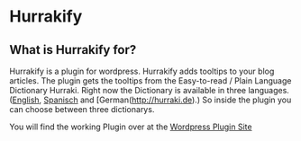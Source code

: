 # Hurrakify #

What is Hurrakify for?
------------

Hurrakify is a plugin for wordpress.
Hurrakify adds tooltips to your blog articles. The plugin gets the tooltips from the Easy-to-read / Plain Language Dictionary Hurraki. Right now the Dictionary is available in three languages. ([English](http://hurraki.org/english/), [Spanisch](http://hurraki.org/espanol) and [German(http://hurraki.de).) So inside the plugin you can choose between three dictionarys. 

You will find the working Plugin over at the [Wordpress Plugin Site](https://wordpress.org/plugins/hurrakify/)
